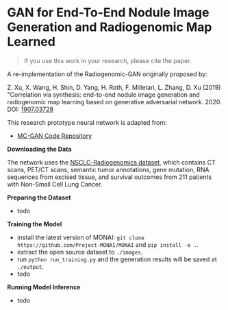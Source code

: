 # GAN for End-To-End Nodule Image Generation and Radiogenomic Map Learned

> If you use this work in your research, please cite the paper.

A re-implementation of the Radiogenomic-GAN originally proposed by:

Z. Xu, X. Wang, H. Shin, D. Yang, H. Roth, F.
Milletari, L. Zhang, D. Xu (2019) "Correlation via synthesis: end-to-end nodule image generation and radiogenomic map learning based on generative adversarial network. 2020. DOI: [1907.03728](https://arxiv.org/pdf/1907.03728.pdf)

This research prototype neural network is adapted from:

- [MC-GAN Code Repository](https://github.com/HYOJINPARK/MC_GAN)

**Downloading the Data**

The network uses the [NSCLC-Radiogenomics dataset](https://wiki.cancerimagingarchive.net/display/Public/NSCLC+Radiogenomics), which contains CT scans, PET/CT scans, semantic tumor annotations, gene mutation, RNA sequences from excised tissue, and survival outcomes from 211 patients with Non-Small Cell Lung Cancer. 

**Preparing the Dataset**

- todo

**Training the Model**

- install the latest version of MONAI: `git clone https://github.com/Project-MONAI/MONAI` and `pip install -e .`.
- extract the open source dataset to `./images`.
- run `python run_training.py` and the generation results will be saved at `./output`.
- todo

**Running Model Inference** 

- todo